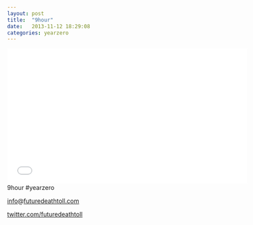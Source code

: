 ```yaml
---
layout: post
title:  "9hour"
date:   2013-11-12 18:29:08
categories: yearzero
---
```


<iframe width="560" height="315" src="//www.youtube.com/embed/videoseries?list=PLt5JcxmZZPp_BzBPzqXC9q1-jPlBVHsxi" frameborder="0" allowfullscreen></iframe>

<div class="footer">
		<div>
			9hour #yearzero
		</div>
    <div class="contact">
      <p>
        <a href="https://github.com/micronemez" title="github.com/micronemez">info</a>@<a href="http://futuredeathtoll.com" title="THEFUTURE, DEATHTOLL">futuredeathtoll.com</a>
      </p>
    </div>
    <div class="contact">
      <p>
        <a href="https://twitter.com/futuredeathtoll">twitter.com/futuredeathtoll</a><br />
      </p>
    </div>
  </div>
</div>